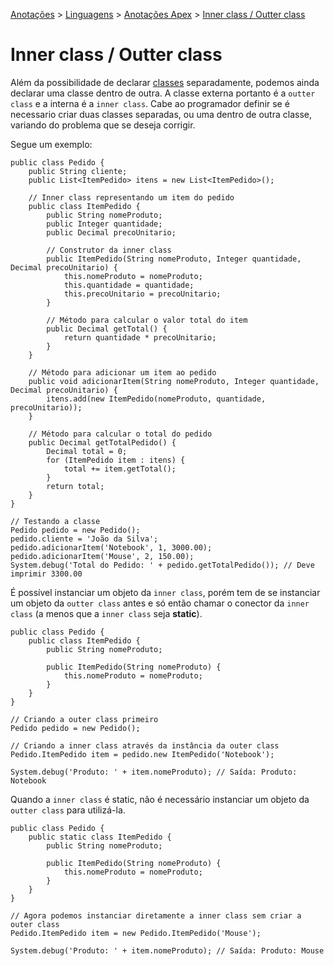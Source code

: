 <link rel="stylesheet" type="text/css" href="../../CSS/dark-theme.css">

[Anotações](../../) > [Linguagens](../Index.md) > [Anotações Apex](./Index.md) > [Inner class / Outter class](./InnerClassOutterClass.md)

# Inner class / Outter class

Além da possibilidade de declarar [classes](./Classes.md) separadamente, podemos ainda declarar uma classe dentro de outra. A classe externa portanto é a `outter class` e a interna é a `inner class`. Cabe ao programador definir se é necessario criar duas classes separadas, ou uma dentro de outra classe, variando do problema que se deseja corrigir.

Segue um exemplo:

```apex
public class Pedido {
    public String cliente;
    public List<ItemPedido> itens = new List<ItemPedido>();

    // Inner class representando um item do pedido
    public class ItemPedido {
        public String nomeProduto;
        public Integer quantidade;
        public Decimal precoUnitario;

        // Construtor da inner class
        public ItemPedido(String nomeProduto, Integer quantidade, Decimal precoUnitario) {
            this.nomeProduto = nomeProduto;
            this.quantidade = quantidade;
            this.precoUnitario = precoUnitario;
        }

        // Método para calcular o valor total do item
        public Decimal getTotal() {
            return quantidade * precoUnitario;
        }
    }

    // Método para adicionar um item ao pedido
    public void adicionarItem(String nomeProduto, Integer quantidade, Decimal precoUnitario) {
        itens.add(new ItemPedido(nomeProduto, quantidade, precoUnitario));
    }

    // Método para calcular o total do pedido
    public Decimal getTotalPedido() {
        Decimal total = 0;
        for (ItemPedido item : itens) {
            total += item.getTotal();
        }
        return total;
    }
}

// Testando a classe
Pedido pedido = new Pedido();
pedido.cliente = 'João da Silva';
pedido.adicionarItem('Notebook', 1, 3000.00);
pedido.adicionarItem('Mouse', 2, 150.00);
System.debug('Total do Pedido: ' + pedido.getTotalPedido()); // Deve imprimir 3300.00
```

É possível instanciar um objeto da `inner class`, porém tem de se instanciar um objeto da `outter class` antes e só então chamar o conector da `inner class` (a menos que a `inner class` seja **static**). 
```apex
public class Pedido {
    public class ItemPedido {
        public String nomeProduto;
        
        public ItemPedido(String nomeProduto) {
            this.nomeProduto = nomeProduto;
        }
    }
}

// Criando a outer class primeiro
Pedido pedido = new Pedido();

// Criando a inner class através da instância da outer class
Pedido.ItemPedido item = pedido.new ItemPedido('Notebook');

System.debug('Produto: ' + item.nomeProduto); // Saída: Produto: Notebook
```

Quando a `inner class` é static, não é necessário instanciar um objeto da `outter class` para utilizá-la.

```apex
public class Pedido {
    public static class ItemPedido {
        public String nomeProduto;
        
        public ItemPedido(String nomeProduto) {
            this.nomeProduto = nomeProduto;
        }
    }
}

// Agora podemos instanciar diretamente a inner class sem criar a outer class
Pedido.ItemPedido item = new Pedido.ItemPedido('Mouse');

System.debug('Produto: ' + item.nomeProduto); // Saída: Produto: Mouse
```